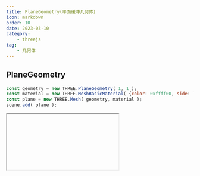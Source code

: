 ```yaml
---
title: PlaneGeometry(平面缓冲几何体)
icon: markdown
order: 10
date: 2023-03-10
category:
    - threejs
tag:
    - 几何体
---
```


## PlaneGeometry

```js
const geometry = new THREE.PlaneGeometry( 1, 1 );
const material = new THREE.MeshBasicMaterial( {color: 0xffff00, side: THREE.DoubleSide} );
const plane = new THREE.Mesh( geometry, material );
scene.add( plane );
```

<IFrame url="https://luotainxu-demo.netlify.app/#/threejs/planeGeometry"/>

## 构造器

### width : Float

平面沿着X轴的宽度。默认值是1

### height : Float

平面沿着Y轴的高度。默认值是1

### widthSegments : Integer

（可选）平面的宽度分段数，默认值是1

### heightSegments : Integer

（可选）平面的高度分段数，默认值是1

## 属性

共有属性请参见其基类[BufferGeometry](/threejs/几何体/BufferGeometry.md)

### .parameters

一个包含着构造函数中每个参数的对象。在对象实例化之后，对该属性的任何修改都不会改变这个几何体

## 方法

共有方法请参见其基类[BufferGeometry](/threejs/几何体/BufferGeometry.md)
